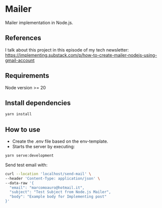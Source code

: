 # Mailer

Mailer implementation in Node.js.

## References
I talk about this project in this episode of my tech newsletter:
https://implementing.substack.com/p/how-to-create-mailer-nodejs-using-gmail-account

## Requirements

Node version >= 20

## Install dependencies

```sh
yarn install
```

## How to use

- Create the .env file based on the env-template.
- Starts the server by executing:
```sh
yarn serve:development
```

Send test email with:
```sh
curl --location 'localhost/send-mail' \
--header 'Content-Type: application/json' \
--data-raw '{
  "email": "marcomoauro@hotmail.it",
  "subject": "Test Subject from Node.js Mailer",
  "body": "Example body for Implementing post"
}'
```